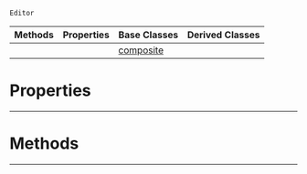  `Editor`

|Methods|Properties|Base Classes|Derived Classes|
|---|---|---|---|
| | |[composite](https://github.com/ZilchEngine/ZilchDocs/blob/master/code_reference/class_reference/composite.md)| |


 #  Properties


---  
 #  Methods


---  
 

 